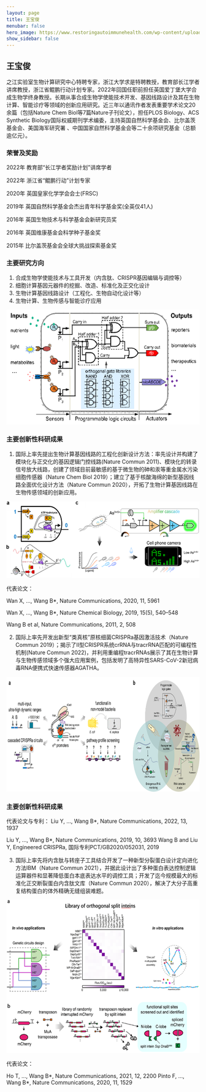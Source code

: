 ```yaml
---
layout: page
title: 王宝俊 
menubar: false
hero_image: https://www.restoringautoimmunehealth.com/wp-content/uploads/2019/01/DNA-image-1080x640.jpg
show_sidebar: false
---
```



## 王宝俊
 
之江实验室生物计算研究中心特聘专家，浙江大学求是特聘教授，教育部长江学者讲席教授，浙江省鲲鹏行动计划专家。2022年回国任职前担任英国爱丁堡大学合成生物学终身教授。长期从事合成生物学使能技术开发、基因线路设计及其在生物计算、智能诊疗等领域的创新应用研究。近三年以通讯作者发表重要学术论文20余篇（包括Nature Chem Biol等7篇Nature子刊论文），担任PLOS Biology、ACS Synthetic Biology国际权威期刊学术编委，主持英国自然科学基金会、比尔盖茨基金会、美国海军研究署 、中国国家自然科学基金会等二十余项研究基金（总额逾亿元）。


### 荣誉及奖励
2022年  教育部“长江学者奖励计划”讲席学者 

2022年  浙江省“鲲鹏行动”计划专家 

2020年  英国皇家化学学会会士(FRSC) 

2019年  英国自然科学基金会杰出青年科学基金奖(全英仅41人) 

2016年  英国生物技术与科学基金会新研究员奖 

2016年  英国维康基金会科学种子基金奖 

2015年  比尔盖茨基金会全球大挑战探索基金奖 

### 主要研究方向
1. 合成生物学使能技术与工具开发（内含肽、CRISPR基因编辑与调控等）
2. 细胞计算基因元器件的挖掘、改造、标准化及正交化设计
3. 生物计算基因线路设计（工程化、生物自动化设计等）
4. 生物计算、生物传感与智能诊疗应用


<center><img alt="" src="../../assets/research.png" style="height:300px; width:550px"></center>
 
### 主要创新性科研成果
1. 国际上率先提出生物计算基因线路的工程化创新设计方法：率先设计并构建了模块化与正交化的基因逻辑门控线路(Nature Commun 2011)、模块化的转录信号放大线路，创建了领域目前最敏感的基于微生物的砷和汞等重金属水污染细胞传感器（Nature Chem Biol 2019）；建立了基于核酸海绵的新型基因线路全面优化设计方法（Nature Commun 2020），开拓了生物计算基因线路在生物传感领域的创新应用。


<center><img alt="" src="../../assets/research1.png" style="height:200px; width:550px"></center>
 
代表论文：

Wan X, …, Wang B*, Nature Communications, 2020, 11, 5961 

Wan X, …, Wang B*, Nature Chemical Biology, 2019, 15(5), 540–548 

Wang B et al, Nature Communications, 2011, 2, 508

2. 国际上率先开发出新型“类真核”原核细菌CRISPRa基因激活技术（Nature Commun 2019）；揭示了II型CRISPR系统crRNA与tracrRNA匹配的可编程性机制(Nature Commun 2022)，并利用重编程tracrRNAs展示了其在生物计算与生物传感领域多个强大应用案例，包括发明了高特异性SARS-CoV-2新冠病毒RNA便携式快速传感器AGATHA。



<center><img alt="" src="../../assets/research2.png" style="height:300px; width:800px"></center>
 
### 主要创新性科研成果
代表论文与专利：
Liu Y, …, Wang B*, Nature Communications, 2022, 13, 1937 

Liu Y, …, Wang B*, Nature Communications, 2019, 10, 3693
Wang B and Liu Y, Engineered CRISPRa, 国际专利PCT/GB2020/052031, 2019

3. 国际上率先将内含肽与转座子工具结合开发了一种新型分裂蛋白设计定向进化方法IBM（Nature Commun 2021），并据此设计出了多种蛋白表达控制逻辑运算器件和显著降低蛋白本底表达水平的调控工具；开发了迄今规模最大的标准化正交断裂蛋白内含肽文库（Nature Commun 2020），解决了大分子高重复结构蛋白的体外精确无缝组装难题。


<center><img alt="" src="../../assets/research3.png" style="height:400px; width:650px"></center>
 
代表论文：

Ho T, …, Wang B*, Nature Communications, 2021, 12, 2200
Pinto F, …, Wang B*, Nature Communications, 2020, 11, 1529

